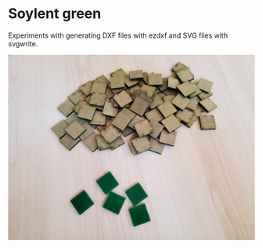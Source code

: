 Soylent green
=============

Experiments with generating DXF files with ezdxf and SVG files with svgwrite.

![](./photo.jpg)
